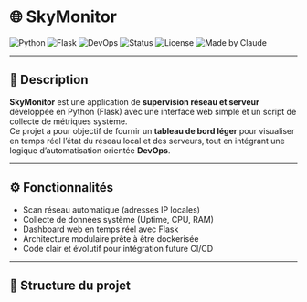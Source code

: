 # 🌐 SkyMonitor

![Python](https://img.shields.io/badge/Python-3.12-blue?logo=python)
![Flask](https://img.shields.io/badge/Flask-Framework-black?logo=flask)
![DevOps](https://img.shields.io/badge/DevOps-Monitoring-orange?logo=docker)
![Status](https://img.shields.io/badge/Status-Active-success)
![License](https://img.shields.io/badge/License-MIT-green)
![Made by Claude](https://img.shields.io/badge/Made%20with%20❤️%20by-Claude%20Médine%20GAMBIGHA-red)

---

## 🧠 Description

**SkyMonitor** est une application de **supervision réseau et serveur** développée en Python (Flask) avec une interface web simple et un script de collecte de métriques système.  
Ce projet a pour objectif de fournir un **tableau de bord léger** pour visualiser en temps réel l’état du réseau local et des serveurs, tout en intégrant une logique d’automatisation orientée **DevOps**.

---

## ⚙️ Fonctionnalités

- Scan réseau automatique (adresses IP locales)  
- Collecte de données système (Uptime, CPU, RAM)  
- Dashboard web en temps réel avec Flask  
- Architecture modulaire prête à être dockerisée  
- Code clair et évolutif pour intégration future CI/CD  

---

## 🧩 Structure du projet
